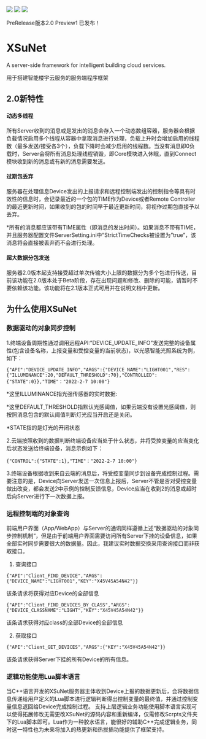 ![](https://img.shields.io/badge/Development-2.0.1-green.svg)  ![](https://img.shields.io/badge/Release-Unreleased-green.svg)  ![](https://img.shields.io/badge/By-Suyc323-orange.svg)

PreRelease版本2.0 Preview1 已发布！

# XSuNet
A server-side framework for intelligent building cloud services.

用于搭建智能楼宇云服务的服务端程序框架
## 2.0新特性

#### 动态多线程
所有Server收到的消息或是发出的消息会存入一个动态数组容器，服务器会根据负载情况启用多个线程从容器中拿取消息进行处理，负载上升时会增加启用的线程数（最多发送/接受各3个），负载下降时会减少启用的线程数。当没有消息即0负载时，Server会将所有消息处理线程销毁，即Core模块进入休眠，直到Connect模块收到新的消息或有新的消息需要发送。

#### 过期包丢弃
服务器在处理信息Device发出的上报请求和远程控制端发出的控制指令等具有时效性的信息时，会记录最近的一个包的TIME作为Device或者Remote Controller的最近更新时间，如果收到的包的时间早于最近更新时间，将视作过期包直接予以丢弃。

*所有的消息都应该带有TIME属性（即消息的发出时间）。如果消息不带有TIME，并且服务器配置文件ServerSetting.ini中“StrictTimeChecks被设置为”true”，该消息将会直接被丢弃而不会进行处理。

#### 超大数据分包发送
服务器2.0版本起支持接受超过单次传输大小上限的数据分为多个包进行传送，目前该功能在2.0版本处于Beta阶段，存在出现问题和修改、删除的可能，请暂时不要依赖该功能。该功能将在2.1版本正式可用并在说明文档中更新。




## 为什么使用XSuNet

### 数据驱动的对象同步控制

1.终端设备周期性通过调用远程API:”DEVICE_UPDATE_INFO”发送完整的设备属性(包含设备名称，上报变量和受控变量的当前状态)，以光感智能光照系统为例，如下：

```
{"API":"DEVICE_UPDATE_INFO","ARGS":{"DEVICE_NAME":"LIGHT001","RES":{"ILLUMINANCE":20,"DEFAULT_THRESHOLD":70},"CONTROLLED":{"STATE":0}},"TIME"："2022-2-7 10:00"}
```

*这里ILLUMINANCE指光强传感器的实时数据:

*这里DEFAULT_THRESHOLD指默认光感阈值，如果云端没有设置光感阈值，则按照消息包含的默认阈值判断灯光应当开启还是关闭。

*STATE指的是灯光的开闭状态

2.云端按照收到的数据判断终端设备应当处于什么状态，并将受控变量的应当变化后状态发送给终端设备，消息示例如下：

```
{"CONTROL":{"STATE":1},"TIME"："2022-2-7 10:00"}
```

3.终端设备根据收到来自云端的消息后，将受控变量同步到设备完成控制过程。需要注意的是，Device向Server发送一次信息上报后，Server不管是否对受控变量做出改变，都会发送2中示例的控制反馈信息，Device应当在收到2的消息或超时后向Server进行下一次数据上报。

### 远程控制端的对象查询
前端用户界面（App/WebApp）与Server的通讯同样遵循上述“数据驱动的对象同步控制机制“，但是由于前端用户界面需要访问所有Server下挂的设备信息，如果全部实时同步需要很大的数据量。因此，我建议实时数据交换采用查询接口而非获取接口。

1.	查询接口

```
{"API":"Client_FIND_DEVICE","ARGS":{"DEVICE_NAME":"LIGHT001","KEY":"X45V45A54N42"}}
```

该条请求将获得对应Device的全部信息

```
{"API":"Client_FIND_DEVICES_BY_CLASS","ARGS":{"DEVICE_CLASSNAME":"LIGHT","KEY":"X45V45A54N42"}}
```

该条请求获得对应class的全部Device的全部信息

2.	获取接口

```
{"API":"Client_GET_DEVICES","ARGS":{"KEY":"X45V45A54N42"}}
```

该条请求获得Server下挂的所有Device的所有信息。

### 逻辑功能使用Lua脚本语言
当C++语言开发的XSuNet服务器主体收到Device上报的数据更新后，会将数据信息传递给用户定义的Lua脚本进行逻辑判断得出控制变量的最终值，并通过控制变量信息返回给Device完成控制过程。
支持上层逻辑业务功能使用脚本语言实现可以使得拓展修改无需更改XSuNet的源码内容和重新编译，仅需修改Scrpts文件夹下的Lua脚本即可。Lua作为一种胶水语言，能很好的辅助C++完成逻辑业务，同时这一特性也为未来将加入的热更新和热拔插功能提供了框架支持。
